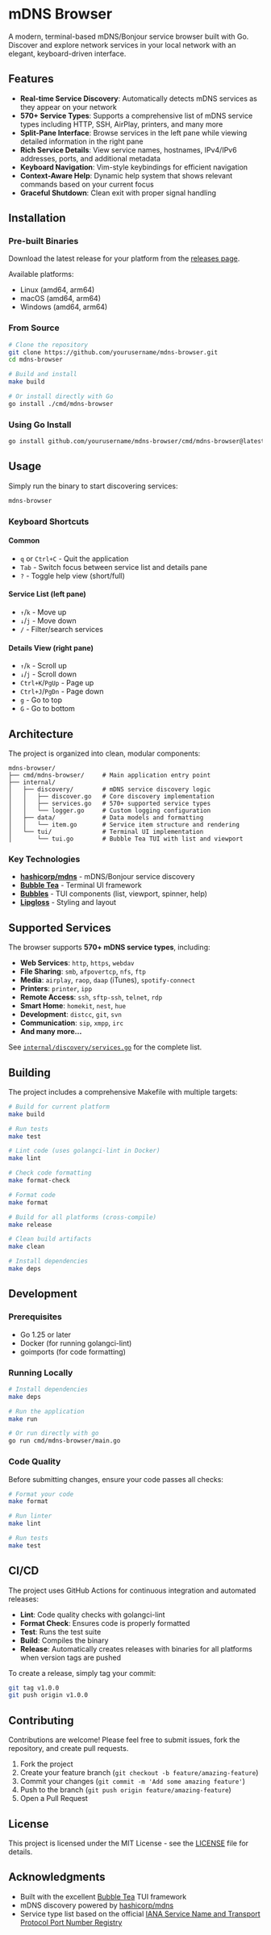 # mDNS Browser

A modern, terminal-based mDNS/Bonjour service browser built with Go. Discover and explore network services in your local network with an elegant, keyboard-driven interface.

## Features

- **Real-time Service Discovery**: Automatically detects mDNS services as they appear on your network
- **570+ Service Types**: Supports a comprehensive list of mDNS service types including HTTP, SSH, AirPlay, printers, and many more
- **Split-Pane Interface**: Browse services in the left pane while viewing detailed information in the right pane
- **Rich Service Details**: View service names, hostnames, IPv4/IPv6 addresses, ports, and additional metadata
- **Keyboard Navigation**: Vim-style keybindings for efficient navigation
- **Context-Aware Help**: Dynamic help system that shows relevant commands based on your current focus
- **Graceful Shutdown**: Clean exit with proper signal handling

## Installation

### Pre-built Binaries

Download the latest release for your platform from the [releases page](https://github.com/yourusername/mdns-browser/releases).

Available platforms:
- Linux (amd64, arm64)
- macOS (amd64, arm64)
- Windows (amd64, arm64)

### From Source

```bash
# Clone the repository
git clone https://github.com/yourusername/mdns-browser.git
cd mdns-browser

# Build and install
make build

# Or install directly with Go
go install ./cmd/mdns-browser
```

### Using Go Install

```bash
go install github.com/yourusername/mdns-browser/cmd/mdns-browser@latest
```

## Usage

Simply run the binary to start discovering services:

```bash
mdns-browser
```

### Keyboard Shortcuts

#### Common
- `q` or `Ctrl+C` - Quit the application
- `Tab` - Switch focus between service list and details pane
- `?` - Toggle help view (short/full)

#### Service List (left pane)
- `↑`/`k` - Move up
- `↓`/`j` - Move down
- `/` - Filter/search services

#### Details View (right pane)
- `↑`/`k` - Scroll up
- `↓`/`j` - Scroll down
- `Ctrl+K`/`PgUp` - Page up
- `Ctrl+J`/`PgDn` - Page down
- `g` - Go to top
- `G` - Go to bottom

## Architecture

The project is organized into clean, modular components:

```
mdns-browser/
├── cmd/mdns-browser/     # Main application entry point
├── internal/
│   ├── discovery/        # mDNS service discovery logic
│   │   ├── discover.go   # Core discovery implementation
│   │   ├── services.go   # 570+ supported service types
│   │   └── logger.go     # Custom logging configuration
│   ├── data/             # Data models and formatting
│   │   └── item.go       # Service item structure and rendering
│   └── tui/              # Terminal UI implementation
│       └── tui.go        # Bubble Tea TUI with list and viewport
```

### Key Technologies

- **[hashicorp/mdns](https://github.com/hashicorp/mdns)** - mDNS/Bonjour service discovery
- **[Bubble Tea](https://github.com/charmbracelet/bubbletea)** - Terminal UI framework
- **[Bubbles](https://github.com/charmbracelet/bubbles)** - TUI components (list, viewport, spinner, help)
- **[Lipgloss](https://github.com/charmbracelet/lipgloss)** - Styling and layout

## Supported Services

The browser supports **570+ mDNS service types**, including:

- **Web Services**: `http`, `https`, `webdav`
- **File Sharing**: `smb`, `afpovertcp`, `nfs`, `ftp`
- **Media**: `airplay`, `raop`, `daap` (iTunes), `spotify-connect`
- **Printers**: `printer`, `ipp`
- **Remote Access**: `ssh`, `sftp-ssh`, `telnet`, `rdp`
- **Smart Home**: `homekit`, `nest`, `hue`
- **Development**: `distcc`, `git`, `svn`
- **Communication**: `sip`, `xmpp`, `irc`
- **And many more...**

See [`internal/discovery/services.go`](internal/discovery/services.go) for the complete list.

## Building

The project includes a comprehensive Makefile with multiple targets:

```bash
# Build for current platform
make build

# Run tests
make test

# Lint code (uses golangci-lint in Docker)
make lint

# Check code formatting
make format-check

# Format code
make format

# Build for all platforms (cross-compile)
make release

# Clean build artifacts
make clean

# Install dependencies
make deps
```

## Development

### Prerequisites

- Go 1.25 or later
- Docker (for running golangci-lint)
- goimports (for code formatting)

### Running Locally

```bash
# Install dependencies
make deps

# Run the application
make run

# Or run directly with go
go run cmd/mdns-browser/main.go
```

### Code Quality

Before submitting changes, ensure your code passes all checks:

```bash
# Format your code
make format

# Run linter
make lint

# Run tests
make test
```

## CI/CD

The project uses GitHub Actions for continuous integration and automated releases:

- **Lint**: Code quality checks with golangci-lint
- **Format Check**: Ensures code is properly formatted
- **Test**: Runs the test suite
- **Build**: Compiles the binary
- **Release**: Automatically creates releases with binaries for all platforms when version tags are pushed

To create a release, simply tag your commit:

```bash
git tag v1.0.0
git push origin v1.0.0
```

## Contributing

Contributions are welcome! Please feel free to submit issues, fork the repository, and create pull requests.

1. Fork the project
2. Create your feature branch (`git checkout -b feature/amazing-feature`)
3. Commit your changes (`git commit -m 'Add some amazing feature'`)
4. Push to the branch (`git push origin feature/amazing-feature`)
5. Open a Pull Request

## License

This project is licensed under the MIT License - see the [LICENSE](LICENSE) file for details.

## Acknowledgments

- Built with the excellent [Bubble Tea](https://github.com/charmbracelet/bubbletea) TUI framework
- mDNS discovery powered by [hashicorp/mdns](https://github.com/hashicorp/mdns)
- Service type list based on the official [IANA Service Name and Transport Protocol Port Number Registry](http://www.dns-sd.org/ServiceTypes.html)
